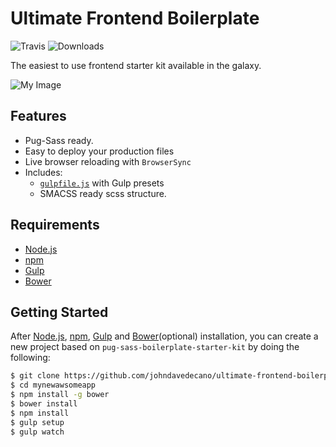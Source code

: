 
# Ultimate Frontend Boilerplate

![Travis](https://travis-ci.org/johndavedecano/ultimate-frontend-boilerplate.svg?branch=master)
![Downloads](https://img.shields.io/github/downloads/johndavedecano/ultimate-frontend-boilerplate/total.svg)

The easiest to use frontend starter kit available in the galaxy.

![My Image](https://raw.github.com/johndavedecano/ultimate-frontend-boilerplate/master/screenshot.jpg)

## Features

  * Pug-Sass ready.
  * Easy to deploy your production files
  * Live browser reloading with `BrowserSync`
  * Includes:
    * [`gulpfile.js`](http://gulpjs.com/) with Gulp presets
    * SMACSS ready scss structure.

## Requirements

* [Node.js](https://nodejs.org)
* [npm](https://www.npmjs.com)
* [Gulp](http://gulpjs.com/)
* [Bower](https://bower.io/)

## Getting Started

After [Node.js](https://nodejs.org/en/download/), [npm](https://docs.npmjs.com/getting-started/installing-node), [Gulp](https://github.com/gulpjs/gulp/blob/master/docs/getting-started.md) and [Bower](https://bower.io/#install-bower)(optional) installation, you can create a new project based on `pug-sass-boilerplate-starter-kit` by doing the following:

```bash
$ git clone https://github.com/johndavedecano/ultimate-frontend-boilerplate mynewawsomeapp
$ cd mynewawsomeapp
$ npm install -g bower
$ bower install
$ npm install
$ gulp setup
$ gulp watch
```


